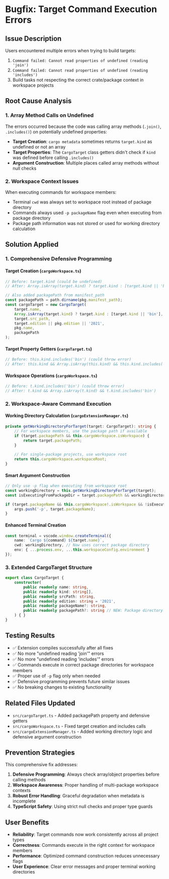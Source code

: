 # Bugfix: Target Command Execution Errors

## Issue Description
Users encountered multiple errors when trying to build targets:
1. `Command failed: Cannot read properties of undefined (reading 'join')`
2. `Command failed: Cannot read properties of undefined (reading 'includes')`
3. Build tasks not respecting the correct crate/package context in workspace projects

## Root Cause Analysis

### 1. Array Method Calls on Undefined
The errors occurred because the code was calling array methods (`.join()`, `.includes()`) on potentially undefined properties:

- **Target Creation**: `cargo metadata` sometimes returns `target.kind` as undefined or not an array
- **Target Properties**: The `CargoTarget` class getters didn't check if `kind` was defined before calling `.includes()`
- **Argument Construction**: Multiple places called array methods without null checks

### 2. Workspace Context Issues
When executing commands for workspace members:
- Terminal `cwd` was always set to workspace root instead of package directory
- Commands always used `-p packageName` flag even when executing from package directory
- Package path information was not stored or used for working directory calculation

## Solution Applied

### 1. Comprehensive Defensive Programming

#### Target Creation (`cargoWorkspace.ts`)
```typescript
// Before: target.kind (could be undefined)
// After: Array.isArray(target.kind) ? target.kind : [target.kind || 'bin']

// Also added packagePath from manifest_path
const packagePath = path.dirname(pkg.manifest_path);
const cargoTarget = new CargoTarget(
    target.name,
    Array.isArray(target.kind) ? target.kind : [target.kind || 'bin'],
    target.src_path,
    target.edition || pkg.edition || '2021',
    pkg.name,
    packagePath
);
```

#### Target Property Getters (`cargoTarget.ts`)
```typescript
// Before: this.kind.includes('bin') (could throw error)
// After: this.kind && Array.isArray(this.kind) && this.kind.includes('bin')
```

#### Workspace Operations (`cargoWorkspace.ts`)
```typescript
// Before: t.kind.includes('bin') (could throw error)  
// After: t.kind && Array.isArray(t.kind) && t.kind.includes('bin')
```

### 2. Workspace-Aware Command Execution

#### Working Directory Calculation (`cargoExtensionManager.ts`)
```typescript
private getWorkingDirectoryForTarget(target: CargoTarget): string {
    // For workspace members, use the package path if available
    if (target.packagePath && this.cargoWorkspace.isWorkspace) {
        return target.packagePath;
    }
    
    // For single-package projects, use workspace root
    return this.cargoWorkspace.workspaceRoot;
}
```

#### Smart Argument Construction
```typescript
// Only use -p flag when executing from workspace root
const workingDirectory = this.getWorkingDirectoryForTarget(target);
const isExecutingFromPackageDir = target.packagePath && workingDirectory === target.packagePath;

if (target.packageName && this.cargoWorkspace!.isWorkspace && !isExecutingFromPackageDir) {
    args.push('-p', target.packageName);
}
```

#### Enhanced Terminal Creation
```typescript
const terminal = vscode.window.createTerminal({
    name: `Cargo ${command} ${target.name}`,
    cwd: workingDirectory, // Now uses correct package directory
    env: { ...process.env, ...this.workspaceConfig.environment }
});
```

### 3. Extended CargoTarget Structure
```typescript
export class CargoTarget {
    constructor(
        public readonly name: string,
        public readonly kind: string[],
        public readonly srcPath: string,
        public readonly edition: string = '2021',
        public readonly packageName?: string,
        public readonly packagePath?: string // NEW: Package directory path
    ) { }
}
```

## Testing Results
- ✅ Extension compiles successfully after all fixes
- ✅ No more "undefined reading 'join'" errors
- ✅ No more "undefined reading 'includes'" errors  
- ✅ Commands execute in correct package directories for workspace members
- ✅ Proper use of `-p` flag only when needed
- ✅ Defensive programming prevents future similar issues
- ✅ No breaking changes to existing functionality

## Related Files Updated
- `src/cargoTarget.ts` - Added packagePath property and defensive getters
- `src/cargoWorkspace.ts` - Fixed target creation and includes calls
- `src/cargoExtensionManager.ts` - Added working directory logic and defensive argument construction

## Prevention Strategies
This comprehensive fix addresses:
1. **Defensive Programming**: Always check array/object properties before calling methods
2. **Workspace Awareness**: Proper handling of multi-package workspace contexts
3. **Robust Error Handling**: Graceful degradation when metadata is incomplete
4. **TypeScript Safety**: Using strict null checks and proper type guards

## User Benefits
- **Reliability**: Target commands now work consistently across all project types
- **Correctness**: Commands execute in the right context for workspace members
- **Performance**: Optimized command construction reduces unnecessary flags
- **User Experience**: Clear error messages and proper terminal working directories
